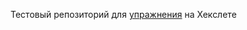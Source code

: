 Тестовый репозиторий для [упражнения](https://ru.hexlet.io/courses/software-testing-lifecycle/lessons/scrum/exercise_unit) на Хекслете


